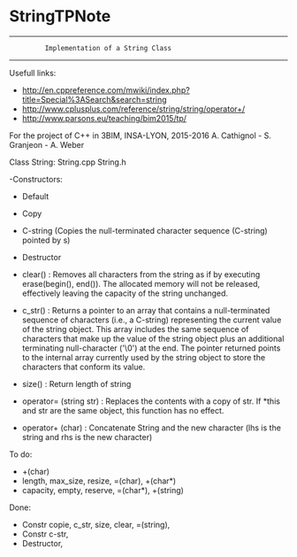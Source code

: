 # StringTPNote
---------------------------------------------------------------------
             Implementation of a String Class    
---------------------------------------------------------------------

Usefull links:

- http://en.cppreference.com/mwiki/index.php?title=Special%3ASearch&search=string
- http://www.cplusplus.com/reference/string/string/operator+/
- http://www.parsons.eu/teaching/bim2015/tp/

For the project of C++ in 3BIM, INSA-LYON, 2015-2016
A. Cathignol - S. Granjeon - A. Weber

Class String: String.cpp String.h

-Constructors:
  - Default
  - Copy
  - C-string (Copies the null-terminated character sequence (C-string) pointed by s)

- Destructor

- clear() : Removes all characters from the string as if by executing erase(begin(), end()). The allocated memory will not be released, effectively leaving the capacity of the string unchanged.
- c_str() : Returns a pointer to an array that contains a null-terminated sequence of characters (i.e., a C-string) representing the current value of the string object. This array includes the same sequence of characters that make up the value of the string object plus an additional terminating null-character ('\0') at the end. The pointer returned points to the internal array currently used by the string object to store the characters that conform its value.
- size() : Return length of string
- operator= (string str) : Replaces the contents with a copy of str. If *this and str are the same object, this function has no effect.
- operator+ (char) : Concatenate String and the new character (lhs is the string and rhs is the new character)

To do:
- +(char)
- length, max_size, resize, =(char), +(char*)
- capacity, empty, reserve, =(char*), +(string)

Done:
- Constr copie, c_str, size, clear, =(string), 
- Constr c-str,
- Destructor,
